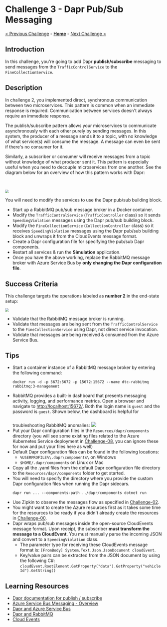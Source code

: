 # Challenge 3 - Dapr Pub/Sub Messaging

[< Previous Challenge](./Challenge-02.md) - **[Home](../README.md)** - [Next Challenge >](./Challenge-04.md)

## Introduction

In this challenge, you're going to add Dapr **publish/subscribe** messaging to send messages from the `TrafficControlService` to the `FineCollectionService`.

## Description

In challenge 2, you implemented direct, synchronous communication between two microservices. This pattern is common when an immediate response is required. Communication between services doesn't always require an immediate response.

The publish/subscribe pattern allows your microservices to communicate asynchronously with each other purely by sending messages. In this system, the producer of a message sends it to a topic, with no knowledge of what service(s) will consume the message. A message can even be sent if there's no consumer for it.

Similarly, a subscriber or consumer will receive messages from a topic without knowledge of what producer sent it. This pattern is especially useful when you need to decouple microservices from one another. See the diagram below for an overview of how this pattern works with Dapr:

<img src="../images/Challenge-03/pub-sub.png" style="zoom: 66%;padding-top: 50px;" />

You will need to modify the services to use the Dapr pub/sub building block.

- Start up a RabbitMQ pub/sub message broker in a Docker container.
- Modify the `TrafficControlService` (`TrafficController` class) so it sends `SpeedingViolation` messages using the Dapr pub/sub building block.
- Modify the `FineCollectionService` (`CollectionController` class) so it receives `SpeedingViolation` messages using the Dapr pub/sub building block and unwraps it from the CloudEvents message format.
- Create a Dapr configuration file for specifying the pub/sub Dapr components.
- Restart all services & run the **Simulation** application.
- Once you have the above working, replace the RabbitMQ message broker with Azure Service Bus by **only changing the Dapr configuration file**.

## Success Criteria

This challenge targets the operations labeled as **number 2** in the end-state setup:

<img src="../images/Challenge-03/dapr-setup-assignment03.png" style="zoom: 67%;" />

- Validate that the RabbitMQ message broker is running.
- Validate that messages are being sent from the `TrafficControlService` to the `FineCollectionService` using Dapr, not direct service invocation.
- Validate that messages are being received & consumed from the Azure Service Bus.

## Tips

- Start a container instance of a RabbitMQ message broker by entering the following command:
  ```shell
  docker run -d -p 5672:5672 -p 15672:15672 --name dtc-rabbitmq rabbitmq:3-management
  ```
- RabbitMQ provides a built-in dashboard that presents messaging activity, logging, and performance metrics. Open a browser and navigate to [http://localhost:15672/](http://localhost:15672/). Both the login name is `guest` and the password is `guest`. Shown below, the dashboard is helpful for troubleshooting RabbitMQ anomalies:
  <img src="../images/Challenge-03/rabbitmq-dashboard.png" style="padding-top: 25px;" />
- Put your Dapr configuration files in the `Resources/dapr/components` directory (you will see some existing files related to the Azure Kubernetes Service deployment in [Challenge-08](./Challenge-08.md), you can ignore these for now and put your files here as well)
- Default Dapr configuration files can be found in the following locations:
  - `%USERPROFILE%\.dapr\components\` on Windows
  - `$HOME/.dapr/components` on Linux or Mac
- Copy all the .yaml files from the default Dapr configuration file directory to the `Resources/dapr/components` folder to get started.
- You will need to specify the directory where you provide the custom Dapr configuration files when running the Dapr sidecars.
  ```shell
  dapr run ... --components-path ../dapr/components dotnet run
  ```
- Use Zipkin to observe the messages flow as specified in [Challenge-02](./Challenge-02#use-dapr-observability).
- You might want to create the Azure resources first as it takes some time for the resources to be ready if you didn't already create the resources in [Challenge-00](./Challenge-00.md#create-azure-resources).
- Dapr wraps pub/sub messages inside the open-source CloudEvents message format. Upon receipt, the subscriber **must transform the message to a CloudEvent**. You must manually parse the incoming JSON and convert to a `SpeedingViolation` class.
  - The parameter type for receiving these CloudEvents message format is: `[FromBody] System.Text.Json.JsonDocument cloudEvent`.
  - Key/value pairs can be extracted from the JSON document by using the following C#: `cloudEvent.RootElement.GetProperty("data").GetProperty("vehicleId").GetString()`

## Learning Resources

- [Dapr documentation for publish / subscribe](https://docs.dapr.io/developing-applications/building-blocks/pubsub/pubsub-overview/)
- [Azure Service Bus Messaging - Overview](https://docs.microsoft.com/en-us/azure/service-bus-messaging/service-bus-messaging-overview)
- [Dapr and Azure Service Bus](https://docs.dapr.io/reference/components-reference/supported-pubsub/setup-azure-servicebus/)
- [Dapr and RabbitMQ](https://docs.dapr.io/reference/components-reference/supported-pubsub/setup-rabbitmq/)
- [Cloud Events](https://cloudevents.io/)
